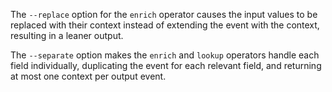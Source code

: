 The `--replace` option for the `enrich` operator causes the input values to be
replaced with their context instead of extending the event with the context,
resulting in a leaner output.

The `--separate` option makes the `enrich` and `lookup` operators handle each
field individually, duplicating the event for each relevant field, and
returning at most one context per output event.
